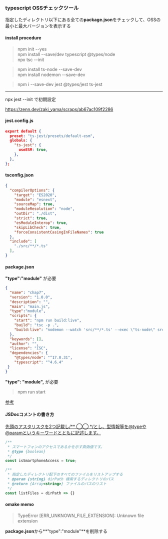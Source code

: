 ### typescript OSSチェックツール

指定したディレクトリ以下にある全ての**package.json**をチェックして、OSSの最小と最大バージョンを表示する

#### install procedure

> npm init --yes  
> npm install --save/dev typescript @types/node  
> npx tsc --init

> npm install ts-node --save-dev  
> npm install nodemon --save-dev

> npm i --save-dev jest @types/jest ts-jest
---

npx jest --init で初期設定

https://zenn.dev/zaki_yama/scraps/ab67ac109f2286

#### jest.config.js
```json
export default {
  preset: "ts-jest/presets/default-esm",
  globals: {
    "ts-jest": {
      useESM: true,
    },
  },
};
```


#### tsconfig.json
```json
{
  "compilerOptions": {
    "target": "ES2020",
    "module": "esnext",
    "sourceMap": true,
    "moduleResolution": "node",
    "outDir": "./dist",
    "strict": true,
    "esModuleInterop": true,
    "skipLibCheck": true,
    "forceConsistentCasingInFileNames": true
  },
  "include": [
    "./src/**/*.ts"
  ],
}

```
#### package.json
**"type":"module"** が必要
```json
{
  "name": "chap7",
  "version": "1.0.0",
  "description": "",
  "main": "main.js",
  "type":"module",
  "scripts": {
    "start": "npm run build:live",
    "build": "tsc -p .",
    "build:live": "nodemon --watch 'src/**/*.ts' --exec \"ts-node\" src/index.ts"
  },
  "keywords": [],
  "author": "",
  "license": "ISC",
  "dependencies": {
    "@types/node": "^17.0.31",
    "typescript": "^4.6.4"
 }
}
```
**"type": "module",** が必要

> npm run start

[参考](https://typescript-jp.gitbook.io/deep-dive/nodejs)

#### JSDocコメントの書き方

[先頭のアスタリスクを2つ記載し/** ◯◯ */とし、型情報等を@typeや@paramというキーワードとともに記述します。](https://ics.media/entry/6789/)

```js
/**
 * スマートフォンのアクセスであるかを示す真偽値です。
 * @type {boolean}
 */
const isSmartphoneAccess = true;

/**
 * 指定したディレクトリ配下のすべてのファイルをリストアップする
 * @param {string} dirPath 検索するディレクトリのパス
 * @return {Array<string>} ファイルのパスのリスト
 */
const listFiles = dirPath => {}
```

#### omake memo

> TypeError [ERR_UNKNOWN_FILE_EXTENSION]: Unknown file extension

**package.json**から**"type":"module"**を削除する